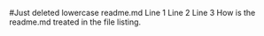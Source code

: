 #Just deleted lowercase readme.md
Line 1
Line 2
Line 3
How is the readme.md treated in the file listing.
